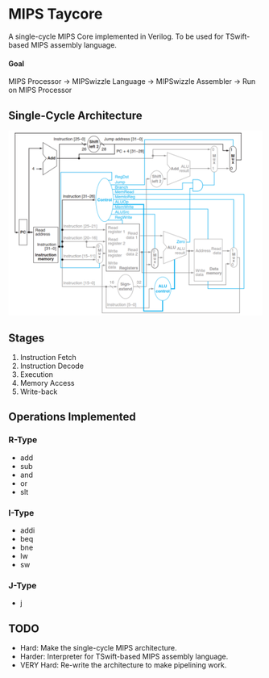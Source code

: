 # MIPS Taycore
A single-cycle MIPS Core implemented in Verilog. To be used for TSwift-based MIPS assembly language.

#### Goal
MIPS Processor -> MIPSwizzle Language -> MIPSwizzle Assembler -> Run on MIPS Processor

## Single-Cycle Architecture
![Single-Cycle](./img/mipsSingleCycle.jpg)

## Stages
1. Instruction Fetch
2. Instruction Decode
3. Execution
4. Memory Access
5. Write-back

## Operations Implemented

### R-Type
- add
- sub
- and
- or
- slt

### I-Type
- addi
- beq
- bne
- lw
- sw

### J-Type
- j

## TODO
- Hard: Make the single-cycle MIPS architecture.
- Harder: Interpreter for TSwift-based MIPS assembly language.
- VERY Hard: Re-write the architecture to make pipelining work.